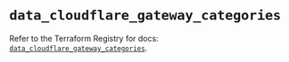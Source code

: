 # `data_cloudflare_gateway_categories`

Refer to the Terraform Registry for docs: [`data_cloudflare_gateway_categories`](https://registry.terraform.io/providers/cloudflare/cloudflare/4.38.0/docs/data-sources/gateway_categories).
